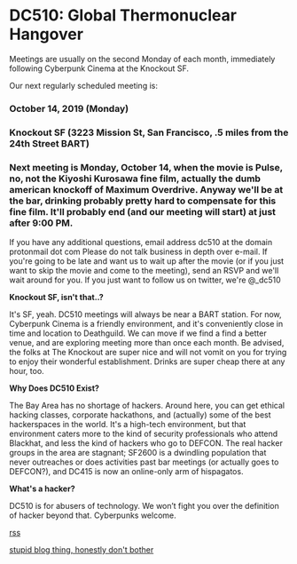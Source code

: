 # DC510: Global Thermonuclear Hangover
Meetings are usually on the second Monday of each month, immediately following Cyberpunk Cinema at the Knockout SF.

Our next regularly scheduled meeting is:

### October 14, 2019 (Monday)
### Knockout SF (3223 Mission St, San Francisco, .5 miles from the 24th Street BART)
### Next meeting is Monday, October 14, when the movie is Pulse, no, not the Kiyoshi Kurosawa fine film, actually the dumb american knockoff  of Maximum Overdrive. Anyway we'll be at the bar, drinking probably pretty hard to compensate for this fine film. It'll probably end (and our meeting will start) at just after 9:00 PM.


If you have any additional questions, email
address dc510 at the domain protonmail dot com
Please do not talk business in depth over e-mail. If you're going to be late and want us to wait up after the movie (or if you just want to skip the movie and come to the meeting), send an RSVP and we'll wait around for you.
If you just want to follow us on twitter, we're @_dc510


**Knockout SF, isn't that..?**

It's SF, yeah. DC510 meetings will always be near a BART station. For now, Cyberpunk Cinema is a friendly environment, and it's conveniently close in time and location to Deathguild. We can move if we find a find a better venue, and are exploring meeting more than once each month. Be advised, the folks at The Knockout are super nice and will not vomit on you for trying to enjoy their wonderful establishment. Drinks are super cheap there at any hour, too.


**Why Does DC510 Exist?**

The Bay Area has no shortage of hackers. Around here, you can get ethical hacking classes, corporate hackathons, and (actually) some of the best hackerspaces in the world. It's a high-tech environment, but that environment caters more to the kind of security professionals who attend Blackhat, and less the kind of hackers who go to DEFCON. The real hacker groups in the area are stagnant; SF2600 is a dwindling population that never outreaches or does activities past bar meetings (or actually goes to DEFCON?), and DC415 is now an online-only arm of hispagatos.


**What's a hacker?**

DC510 is for abusers of technology. We won’t fight you over the definition of hacker beyond that. Cyberpunks welcome.


[rss](rss.xml)







[stupid blog thing, honestly don't bother](blogthing.md)

